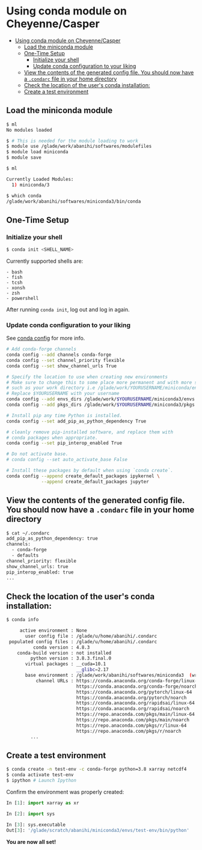 # Using conda module on Cheyenne/Casper

- [Using conda module on Cheyenne/Casper](#using-conda-module-on-cheyennecasper)
  - [Load the miniconda module](#load-the-miniconda-module)
  - [One-Time Setup](#one-time-setup)
    - [Initialize your shell](#initialize-your-shell)
    - [Update conda configuration to your liking](#update-conda-configuration-to-your-liking)
  - [View the contents of the generated config file. You should now have a `.condarc` file in your home directory](#view-the-contents-of-the-generated-config-file-you-should-now-have-a-condarc-file-in-your-home-directory)
  - [Check the location of the user's conda installation:](#check-the-location-of-the-users-conda-installation)
  - [Create a test environment](#create-a-test-environment)

## Load the miniconda module

```bash
$ ml
No modules loaded

$ # This is needed for the module loading to work
$ module use /glade/work/abanihi/softwares/modulefiles
$ module load miniconda
$ module save

$ ml

Currently Loaded Modules:
  1) miniconda/3

$ which conda
/glade/work/abanihi/softwares/miniconda3/bin/conda
```

## One-Time Setup

### Initialize your shell

```bash
$ conda init <SHELL_NAME>
```

Currently supported shells are:

    - bash
    - fish
    - tcsh
    - xonsh
    - zsh
    - powershell

After running `conda init`, log out and log in again.

### Update conda configuration to your liking

See [conda config](https://docs.conda.io/projects/conda/en/latest/commands/config.html) for more info.

```bash
# Add conda-forge channels
conda config --add channels conda-forge
conda config --set channel_priority flexible
conda config --set show_channel_urls True

# Specify the location to use when creating new environments
# Make sure to change this to some place more permanent and with more space
# such as your work directory i.e /glade/work/YOURUSERNAME/miniconda/envs
# Replace $YOURUSERNAME with your username
conda config --add envs_dirs /glade/work/$YOURUSERNAME/miniconda3/envs
conda config --add pkgs_dirs /glade/work/$YOURUSERNAME/miniconda3/pkgs

# Install pip any time Python is installed.
conda config --set add_pip_as_python_dependency True

# cleanly remove pip-installed software, and replace them with
# conda packages when appropriate.
conda config --set pip_interop_enabled True

# Do not activate base.
# conda config --set auto_activate_base False

# Install these packages by default when using `conda create`.
conda config --append create_default_packages ipykernel \
             --append create_default_packages jupyter
```

## View the contents of the generated config file. You should now have a `.condarc` file in your home directory

```bash
$ cat ~/.condarc
add_pip_as_python_dependency: true
channels:
  - conda-forge
  - defaults
channel_priority: flexible
show_channel_urls: true
pip_interop_enabled: true
...
```

## Check the location of the user's conda installation:

```bash
$ conda info

     active environment : None
       user config file : /glade/u/home/abanihi/.condarc
 populated config files : /glade/u/home/abanihi/.condarc
          conda version : 4.8.3
    conda-build version : not installed
         python version : 3.8.3.final.0
       virtual packages : __cuda=10.1
                          __glibc=2.17
       base environment : /glade/work/abanihi/softwares/miniconda3  (writable)
           channel URLs : https://conda.anaconda.org/conda-forge/linux-64
                          https://conda.anaconda.org/conda-forge/noarch
                          https://conda.anaconda.org/pytorch/linux-64
                          https://conda.anaconda.org/pytorch/noarch
                          https://conda.anaconda.org/rapidsai/linux-64
                          https://conda.anaconda.org/rapidsai/noarch
                          https://repo.anaconda.com/pkgs/main/linux-64
                          https://repo.anaconda.com/pkgs/main/noarch
                          https://repo.anaconda.com/pkgs/r/linux-64
                          https://repo.anaconda.com/pkgs/r/noarch
         ...
```

## Create a test environment

```bash
$ conda create -n test-env -c conda-forge python=3.8 xarray netcdf4
$ conda activate test-env
$ ipython # Launch Ipython
```

Confirm the environment was properly created:

```python
In [1]: import xarray as xr

In [2]: import sys

In [3]: sys.executable
Out[3]: '/glade/scratch/abanihi/miniconda3/envs/test-env/bin/python'
```

**You are now all set!**
